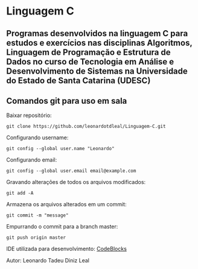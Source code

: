 # Linguagem C #

## Programas desenvolvidos na linguagem C para estudos e exercícios nas disciplinas Algoritmos, Linguagem de Programação e Estrutura de Dados no curso de Tecnologia em Análise e Desenvolvimento de Sistemas na Universidade do Estado de Santa Catarina (UDESC) ##

## Comandos git para uso em sala ##

Baixar repositório: 

	git clone https://github.com/leonardotdleal/Linguagem-C.git
	
Configurando username: 

	git config --global user.name "Leonardo"
	
Configurando email: 

	git config --global user.email email@example.com
	
Gravando alterações de todos os arquivos modificados: 

	git add -A


Armazena os arquivos alterados em um commit: 

	git commit -m "message"
	
Empurrando o commit para a branch master: 

	git push origin master

IDE utilizada para desenvolvimento: [CodeBlocks](http://www.codeblocks.org/)

Autor: Leonardo Tadeu Diniz Leal
